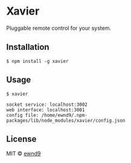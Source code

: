 # Xavier

Pluggable remote control for your system.

## Installation

```
$ npm install -g xavier
```

## Usage

```
$ xavier

socket service: localhost:3002
web interface: localhost:3001
config file: /home/ewnd9/.npm-packages/lib/node_modules/xavier/config.json
```

## License

MIT © [ewnd9](http://ewnd9.com)
